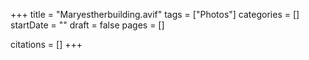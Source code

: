 +++
title = "Maryestherbuilding.avif"
tags = ["Photos"]
categories = []
startDate = ""
draft = false
pages = []

citations = []
+++
